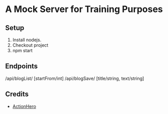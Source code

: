 # A Mock Server for Training Purposes

## Setup

1. Install nodejs.
2. Checkout project
3. npm start

## Endpoints

/api/blogList/ [startFrom/int]
/api/blogSave/ [title/string, text/string]

## Credits
* [ActionHero](http://actionherojs.com/)